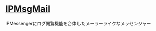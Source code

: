 [IPMsgMail](https://junk-box.github.io/IPMsgMail/index.html)
=====================================================================

IPMessengerにログ閲覧機能を合体したメーラーライクなメッセンジャー  
